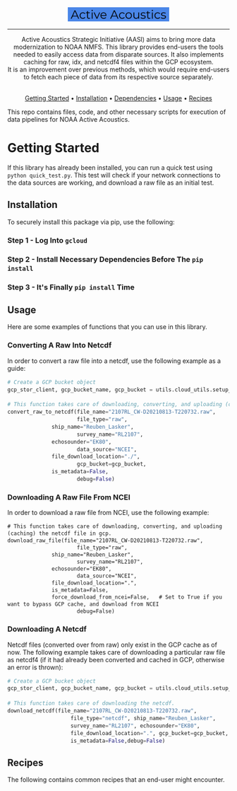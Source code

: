 <!-- markdownlint-configure-file {
  "MD013": {
    "code_blocks": false,
    "tables": false
  },
  "MD033": false,
  "MD041": false,
  "MD013": false
} -->

<div align="center">

<a href="https://www.warp.dev/?utm_source=github&utm_medium=referral&utm_campaign=zoxide_20231001">
  <div>
    <img src="other/img.png" width="230" alt="Warp" />
  </div>
</a>
<hr />

Active Acoustics Strategic Initiative (AASI) aims to bring more data modernization to NOAA NMFS. This library provides end-users the tools needed to easily access data from disparate sources. It also implements caching for raw, idx, and netcdf4 files within the GCP ecosystem. </br>
It is an improvement over previous methods, which would require end-users to fetch each piece of data from its respective source separately. </br> </br>

[Getting Started](#getting-started) •
[Installation](#installation) •
[Dependencies](#dependencies) •
[Usage](#usage) •
[Recipes](#recipes)

</div>

This repo contains files, code, and other necessary scripts for execution of data pipelines for NOAA Active Acoustics.

# Getting Started

If this library has already been installed, you can run a quick test using `python quick_test.py`. This test will check if your network connections to the data sources are working, and download a raw file as an initial test.

## Installation

To securely install this package via pip, use the following:

### Step 1 - Log Into `gcloud`

### Step 2 - Install Necessary Dependencies Before The `pip install`

### Step 3 - It's Finally `pip install` Time

## Usage

Here are some examples of functions that you can use in this library.

### Converting A Raw Into Netcdf

In order to convert a raw file into a netcdf, use the following example as a guide:

```python
# Create a GCP bucket object
gcp_stor_client, gcp_bucket_name, gcp_bucket = utils.cloud_utils.setup_gbq_storage_objs()

# This function takes care of downloading, converting, and uploading (caching) the netcdf file in gcp.
convert_raw_to_netcdf(file_name="2107RL_CW-D20210813-T220732.raw",
                      file_type="raw",
		      ship_name="Reuben_Lasker",
                      survey_name="RL2107",
		      echosounder="EK80",
                      data_source="NCEI",
		      file_download_location="./",
                      gcp_bucket=gcp_bucket,
		      is_metadata=False,
                      debug=False)
```

### Downloading A Raw File From NCEI

In order to download a raw file from NCEI, use the following example:

```python-repl
# This function takes care of downloading, converting, and uploading (caching) the netcdf file in gcp.
download_raw_file(file_name="2107RL_CW-D20210813-T220732.raw",
                      file_type="raw",
		      ship_name="Reuben_Lasker",
                      survey_name="RL2107",
		      echosounder="EK80",
                      data_source="NCEI",
		      file_download_location=".",
		      is_metadata=False,
		      force_download_from_ncei=False,	# Set to True if you want to bypass GCP cache, and download from NCEI
                      debug=False)
```

### Downloading A Netcdf

Netcdf files (converted over from raw) only exist in the GCP cache as of now. The following example takes care of downloading a particular raw file as netcdf4 (if it had already been converted and cached in GCP, otherwise an error is thrown):

```python
# Create a GCP bucket object
gcp_stor_client, gcp_bucket_name, gcp_bucket = utils.cloud_utils.setup_gbq_storage_objs()

# This function takes care of downloading the netcdf.
download_netcdf(file_name="2107RL_CW-D20210813-T220732.raw",
                    file_type="netcdf", ship_name="Reuben_Lasker",
                    survey_name="RL2107", echosounder="EK80",
                    file_download_location=".", gcp_bucket=gcp_bucket,
                    is_metadata=False,debug=False)
```

## Recipes

The following contains common recipes that an end-user might encounter.
